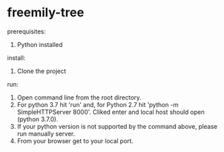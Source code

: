 # freemily-tree

prerequisites:
1. Python installed

install:
1. Clone the project

run:
1. Open command line from the root directory.
2. For python 3.7 hit 'run' and, for Python 2.7 hit 'python -m SimpleHTTPServer 8000'. Cliked enter and local host should open (python 3.7.0).
3. If your python version is not supported by the command above, please run manually server.
4. From your browser get to your local port. 

